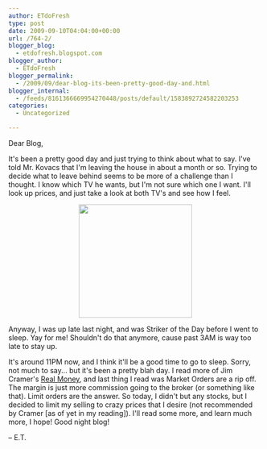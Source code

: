 ```yaml
---
author: ETdoFresh
type: post
date: 2009-09-10T04:04:00+00:00
url: /764-2/
blogger_blog:
  - etdofresh.blogspot.com
blogger_author:
  - ETdoFresh
blogger_permalink:
  - /2009/09/dear-blog-its-been-pretty-good-day-and.html
blogger_internal:
  - /feeds/8161366669954270448/posts/default/1583892724582203253
categories:
  - Uncategorized

---
```

Dear Blog,

It's been a pretty good day and just trying to think about what to say. I've told Mr. Kovacs that I'm leaving the house in about a month or so. Trying to decide what to leave behind seems to be more of a challenge than I thought. I know which TV he wants, but I'm not sure which one I want. I'll look up prices, and just take a look at both TV's and see how I feel.

<p align="center">
  <a href="http://lh4.ggpht.com/_yEPuIWl8ybE/Sqh9nYbiPxI/AAAAAAAAAg4/wZw_yPtsxHg/s1600/CIMG0009.jpg"><img src="http://lh4.ggpht.com/_yEPuIWl8ybE/Sqh9nYbiPxI/AAAAAAAAAg4/wZw_yPtsxHg/s288/CIMG0009.jpg" width="225" /></a>
</p>

Anyway, I was up late last night, and was Striker of the Day before I went to sleep. Yay for me! Shouldn't do that anymore, cause past 3AM is way too late to stay up.

It's around 11PM now, and I think it'll be a good time to go to sleep. Sorry, not much to say... but it's been a pretty blah day. I read more of Jim Cramer's [Real Money][1], and last thing I read was Market Orders are a rip off. The margin is just more commission going to the broker (or something like that). Limit orders are the answer. So today, I didn't but any stocks, but I decided to limit my selling to crazy prices that I desire (not recommended by Cramer [as of yet in my reading]). I'll read some more, and learn much more, I hope! Good night blog!

&#8211; E.T.

 [1]: http://www.amazon.com/Jim-Cramers-Real-Money-Investing/dp/0743224892